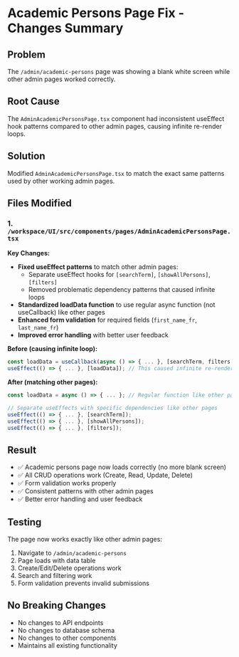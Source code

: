 # Academic Persons Page Fix - Changes Summary

## Problem
The `/admin/academic-persons` page was showing a blank white screen while other admin pages worked correctly.

## Root Cause
The `AdminAcademicPersonsPage.tsx` component had inconsistent useEffect hook patterns compared to other admin pages, causing infinite re-render loops.

## Solution
Modified `AdminAcademicPersonsPage.tsx` to match the exact same patterns used by other working admin pages.

## Files Modified

### 1. `/workspace/UI/src/components/pages/AdminAcademicPersonsPage.tsx`

**Key Changes:**
- **Fixed useEffect patterns** to match other admin pages:
  - Separate useEffect hooks for `[searchTerm]`, `[showAllPersons]`, `[filters]`
  - Removed problematic dependency patterns that caused infinite loops
- **Standardized loadData function** to use regular async function (not useCallback) like other pages
- **Enhanced form validation** for required fields (`first_name_fr`, `last_name_fr`)
- **Improved error handling** with better user feedback

**Before (causing infinite loop):**
```javascript
const loadData = useCallback(async () => { ... }, [searchTerm, filters, showAllPersons]);
useEffect(() => { ... }, [loadData]); // This caused infinite re-renders
```

**After (matching other pages):**
```javascript
const loadData = async () => { ... }; // Regular function like other pages

// Separate useEffects with specific dependencies like other pages
useEffect(() => { ... }, [searchTerm]);
useEffect(() => { ... }, [showAllPersons]);  
useEffect(() => { ... }, [filters]);
```

## Result
- ✅ Academic persons page now loads correctly (no more blank screen)
- ✅ All CRUD operations work (Create, Read, Update, Delete)
- ✅ Form validation works properly
- ✅ Consistent patterns with other admin pages
- ✅ Better error handling and user feedback

## Testing
The page now works exactly like other admin pages:
1. Navigate to `/admin/academic-persons` 
2. Page loads with data table
3. Create/Edit/Delete operations work
4. Search and filtering work
5. Form validation prevents invalid submissions

## No Breaking Changes
- No changes to API endpoints
- No changes to database schema
- No changes to other components
- Maintains all existing functionality